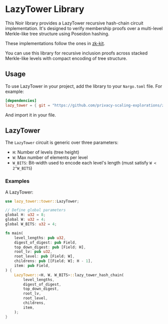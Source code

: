 # LazyTower Library

This Noir library provides a LazyTower recursive hash-chain circuit implementation. It's designed to verify membership proofs over a multi-level Merkle-like tree structure using Poseidon hashing.

These implementations follow the ones in [zk-kit](https://github.com/privacy-scaling-explorations/zk-kit).

You can use this library for recursive inclusion proofs across stacked Merkle-like levels with compact encoding of tree structure.

## Usage

To use LazyTower in your project, add the library to your `Nargo.toml` file. For example:

```toml
[dependencies]
lazy_tower = { git = "https://github.com/privacy-scaling-explorations/zk-kit.noir", tag = "lazy-tower-v0.0.1", directory = "packages/lazy-tower" }
```

And import it in your file.

## LazyTower

The `LazyTower` circuit is generic over three parameters:

- `H`: Number of levels (tree height)
- `W`: Max number of elements per level
- `W_BITS`: Bit-width used to encode each level's length (must satisfy `W < 2^W_BITS`)

### Examples

A LazyTower:

```rust
use lazy_tower::tower::LazyTower;

// Define global parameters
global H: u32 = 8;
global W: u32 = 4;
global W_BITS: u32 = 4;

fn main(
    level_lengths: pub u32,
    digest_of_digest: pub Field,
    top_down_digest: pub [Field; H],
    root_lv: pub u32,
    root_level: pub [Field; W],
    childrens: pub [[Field; W]; H - 1],
    item: pub Field,
) {
    LazyTower::<H, W, W_BITS>::lazy_tower_hash_chain(
        level_lengths,
        digest_of_digest,
        top_down_digest,
        root_lv,
        root_level,
        childrens,
        item,
    );
}
```

